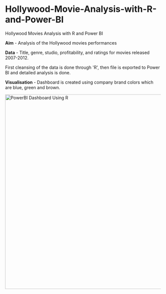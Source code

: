 # Hollywood-Movie-Analysis-with-R-and-Power-BI
Hollywood Movies Analysis with R and Power BI

**Aim** - Analysis of the Hollywood movies performances 

**Data** - Title, genre, studio, profitability, and ratings for movies released 2007-2012.

First cleansing of the data is done  through 'R', then file is exported to Power BI and detailed analysis is done.
 
**Visualisation** - Dashboard is created using company brand colors which are blue, green and brown. 

<img width="629" alt="PowerBI Dashboard Using R" src="https://user-images.githubusercontent.com/129056615/228061415-f4305cf6-7066-4661-bcd9-5bc0df761162.PNG">

